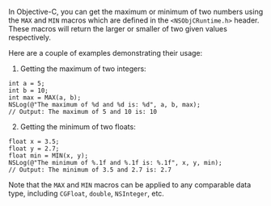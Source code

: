 In Objective-C, you can get the maximum or minimum of two numbers using the `MAX` and `MIN` macros which are defined in the `<NSObjCRuntime.h>` header. These macros will return the larger or smaller of two given values respectively.

Here are a couple of examples demonstrating their usage:

1. Getting the maximum of two integers:

```
int a = 5;
int b = 10;
int max = MAX(a, b);
NSLog(@"The maximum of %d and %d is: %d", a, b, max);
// Output: The maximum of 5 and 10 is: 10
```

2. Getting the minimum of two floats:

```
float x = 3.5;
float y = 2.7;
float min = MIN(x, y);
NSLog(@"The minimum of %.1f and %.1f is: %.1f", x, y, min);
// Output: The minimum of 3.5 and 2.7 is: 2.7
```

Note that the `MAX` and `MIN` macros can be applied to any comparable data type, including `CGFloat`, `double`, `NSInteger`, etc.